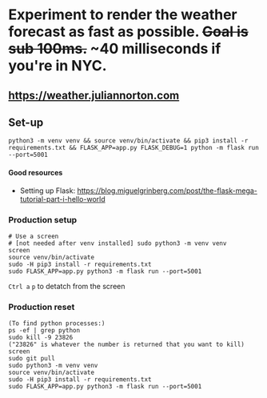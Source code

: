 # Experiment to render the weather forecast as fast as possible. ~~Goal is sub 100ms.~~ ~40 milliseconds if you're in NYC.

## https://weather.juliannorton.com

## Set-up

```
python3 -m venv venv && source venv/bin/activate && pip3 install -r requirements.txt && FLASK_APP=app.py FLASK_DEBUG=1 python -m flask run --port=5001
```


#### Good resources
* Setting up Flask: https://blog.miguelgrinberg.com/post/the-flask-mega-tutorial-part-i-hello-world


### Production setup

```
# Use a screen
# [not needed after venv installed] sudo python3 -m venv venv
screen
source venv/bin/activate
sudo -H pip3 install -r requirements.txt
sudo FLASK_APP=app.py python3 -m flask run --port=5001
```
`Ctrl a` `p` to detatch from the screen 

### Production reset

```
(To find python processes:)
ps -ef | grep python
sudo kill -9 23826
("23826" is whatever the number is returned that you want to kill)
screen
sudo git pull
sudo python3 -m venv venv
source venv/bin/activate
sudo -H pip3 install -r requirements.txt
sudo FLASK_APP=app.py python3 -m flask run --port=5001
```
